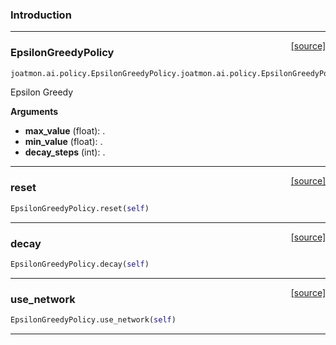 ### Introduction

---

<span style="float:right;">[[source]](https://github.com/malkoch/joatmon/blob/master/joatmon/ai/policy.py#L20)</span>

### EpsilonGreedyPolicy

```python
joatmon.ai.policy.EpsilonGreedyPolicy.joatmon.ai.policy.EpsilonGreedyPolicy(max_value=1.0, min_value=0.0, decay_steps=1)
```

Epsilon Greedy

__Arguments__

- __max_value__ (float): .
- __min_value__ (float): .
- __decay_steps__ (int): .

----

<span style="float:right;">[[source]](https://github.com/malkoch/joatmon/blob/master/joatmon/ai/policy.py#L37)</span>

### reset

```python
EpsilonGreedyPolicy.reset(self)
```

----

<span style="float:right;">[[source]](https://github.com/malkoch/joatmon/blob/master/joatmon/ai/policy.py#L40)</span>

### decay

```python
EpsilonGreedyPolicy.decay(self)
```

----

<span style="float:right;">[[source]](https://github.com/malkoch/joatmon/blob/master/joatmon/ai/policy.py#L44)</span>

### use_network

```python
EpsilonGreedyPolicy.use_network(self)
```

---
